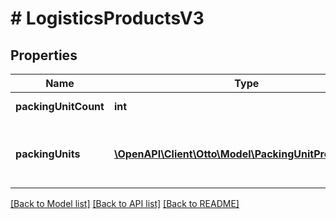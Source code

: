 # # LogisticsProductsV3

## Properties

Name | Type | Description | Notes
------------ | ------------- | ------------- | -------------
**packingUnitCount** | **int** | The number of packing units. | [optional]
**packingUnits** | [**\OpenAPI\Client\Otto\Model\PackingUnitProductsV3[]**](PackingUnitProductsV3.md) | The measurements of the packing units in g and mm. | [optional]

[[Back to Model list]](../../README.md#models) [[Back to API list]](../../README.md#endpoints) [[Back to README]](../../README.md)
